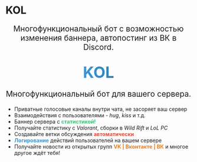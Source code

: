 # KOL
Многофункциональный бот с возможностью изменения баннера, автопостинг из ВК в Discord.

<h2 style="color: #3498db;">
    <span style="display: inline-block; text-align: center; width: 100%;">
        <span class="gradient-background" style="font-size: 2em; font-weight: bold;">KOL</span>
    </span>
</h2>

<style>
    .gradient-background {
        background: linear-gradient(to right, #3498db, #2980b9);
        -webkit-background-clip: text;
        color: transparent;
        display: inline-block;
    }

    p {
        text-align: center;
        font-size: 1.5em; /* Увеличение размера текста внутри тега <p> */
        margin-bottom: 20px; /* Добавление отступа после текста */
    }
</style>

<p>Многофункциональный бот для вашего сервера.</p>

<ul>
    <li>Приватные голосовые каналы внутри чата, не засоряет ваш сервер</li>
    <li>Взаимодействия с пользователями - <i>hug</i>, <i>kiss</i> и т.д.</li>
    <li>Баннер сервера с <strong style="color: #2ecc71;">статистикой!</strong></li>
    <li>Получайте статистику с <i>Valorant</i>, сборки в <i>Wild Rift</i> и <i>LoL PC</i></li>
    <li>Создавайте ветки обсуждения <strong style="color: #e74c3c;">автоматически</strong></li>
    <li><strong style="color: #3498db;">Логирование</strong> действий пользователей на вашем сервере</li>
    <li>Получайте новости из открытых групп <strong style="color: #e67e22;">VK | Вконтакте | ВК</strong> и многое другое ждёт тебя!</li>
</ul>
